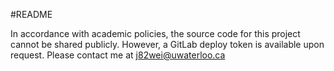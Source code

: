 #README

In accordance with academic policies, the source code for this project cannot be shared publicly.
However, a GitLab deploy token is available upon request. Please contact me at j82wei@uwaterloo.ca
